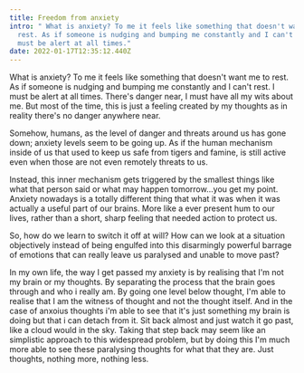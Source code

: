 ```yaml
---
title: Freedom from anxiety
intro: " What is anxiety? To me it feels like something that doesn't want me to
  rest. As if someone is nudging and bumping me constantly and I can't rest. I
  must be alert at all times."
date: 2022-01-17T12:35:12.440Z
---
```


What is anxiety? To me it feels like something that doesn't want me to rest. As if someone is nudging and bumping me constantly and I can't rest. I must be alert at all times. There's danger near, I must have all my wits about me. But most of the time, this is just a feeling created by my thoughts as in reality there's no danger anywhere near. 

Somehow, humans, as the level of danger and threats around us has gone down; anxiety levels seem to be going up. As if the human mechanism inside of us that used to keep us safe from tigers and famine, is still active even when those are not even remotely threats to us. 

Instead, this inner mechanism gets triggered by the smallest things like what that person said or what may happen tomorrow...you get my point. Anxiety nowadays is a totally different thing that what it was when it was actually a useful part of our brains. More like a ever present hum to our lives, rather than a short, sharp feeling that needed action to protect us.

So, how do we learn to switch it off at will? How can we look at a situation objectively instead of being engulfed into this disarmingly powerful barrage of emotions that can really leave us paralysed and unable to move past?

In my own life, the way I get passed my anxiety is by realising that I'm not my brain or my thoughts. By separating the process that the brain goes through and who i really am. By going one level below thought, I'm able to realise that I am the witness of thought and not the thought itself. And in the case of anxoius thoughts i'm able to see that it's just something my brain is doing but that i can detach from it. Sit back almost and just watch it go past, like a cloud would in the sky.  Taking that step back may seem like an simplistic approach to this widespread problem, but by doing this I'm much more able to see these paralysing thoughts for what that they are. Just thoughts, nothing more, nothing less.